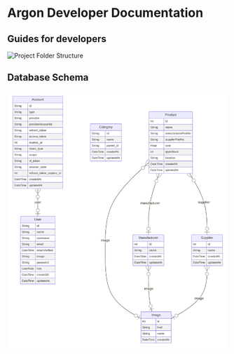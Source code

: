 # Argon Developer Documentation

## Guides for developers

![Project Folder Structure](./dev/project-folder-structure)

## Database Schema

![Entity Relationships](./prisma-erd.svg)
